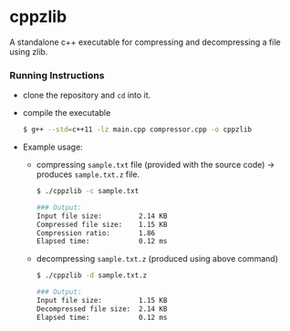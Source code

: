 # cppzlib
A standalone c++ executable for compressing and decompressing a file using zlib.

### Running Instructions
- clone the repository and `cd` into it.
- compile the executable  

  ```sh
  $ g++ --std=c++11 -lz main.cpp compressor.cpp -o cppzlib                                                                                                           
  ```  
  
- Example usage: 
  - compressing `sample.txt` file (provided with the source code) -> produces `sample.txt.z` file. 
  
    ```sh
    $ ./cppzlib -c sample.txt 
    
    ### Output:
    Input file size:         2.14 KB
    Compressed file size:    1.15 KB
    Compression ratio:       1.86
    Elapsed time:            0.12 ms
    ```  
    
  - decompressing `sample.txt.z` (produced using above command)
     
    ```sh
    $ ./cppzlib -d sample.txt.z
    
    ### Output:
    Input file size:         1.15 KB
    Decompressed file size:  2.14 KB
    Elapsed time:            0.12 ms
    ```  

